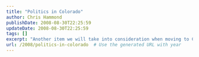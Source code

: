 ```yaml
---
title: "Politics in Colorado"
author: Chris Hammond
publishDate: 2008-08-30T22:25:59
updateDate: 2008-08-30T22:25:59
tags: []
excerpt: "Another item we will take into consideration when moving to Colorado is the political climate of the various areas we look at. At some point in the future I would like to run for office, I don't know what office, but I am sure it will depend on what we find for the political climate of the various areas. I am sure this will take a little bit of research, and possibly talking to folks within the communities in order to gather the necessary information, but I think this will be an important part of picking out a location for us to settle down. With the upcoming elections I will definitely be keeping an eye on what happens in Colorado, what the various issues of interest are, and how the voting winds up."
url: /2008/politics-in-colorado  # Use the generated URL with year
---
```


